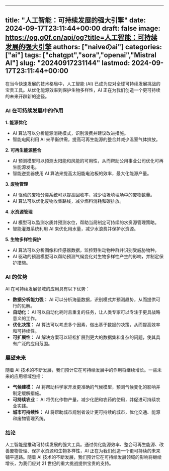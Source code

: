 
---
title: "人工智能：可持续发展的强大引擎"
date: 2024-09-17T23:11:44+00:00
draft: false
image: https://og.g0f.cn/api/og?title=人工智能：可持续发展的强大引擎
authors: ["naiveのai"]
categories: ["ai"]
tags: ["chatgpt","sora","openai","Mistral AI"]
slug: "20240917231144"
lastmod: 2024-09-17T23:11:44+00:00
---
在当今快速发展的技术格局中，人工智能 (AI) 已成为应对全球可持续发展挑战的宝贵工具。从优化能源效率到保护生物多样性，AI 正在为我们创造一个更可持续的未来开辟新的途径。

### AI 在可持续发展中的作用

**1. 能源优化**

* AI 算法可以分析能源消耗模式，识别浪费并建议改进措施。
* 智能电网利用 AI 来平衡供需，提高可再生能源的整合并减少温室气体排放。

**2. 可再生能源整合**

* AI 预测模型可以预测太阳能和风能的可用性，从而帮助公用事业公司优化可再生能源发电。
* 智能逆变器使用 AI 算法来提高太阳能电池板的效率，最大化能源产量。

**3. 废物管理**

* AI 驱动的废物分类系统可以提高回收率，减少垃圾填埋场中的废物数量。
* AI 算法可以优化废物收集路线，减少燃料消耗和碳排放。

**4. 水资源管理**

* AI 模型可以监测水质并预测水位，帮助当局制定可持续的水资源管理策略。
* 智能灌溉系统利用 AI 来优化用水量，减少水浪费并保护水资源。

**5. 生物多样性保护**

* AI 算法可以分析图像和传感器数据，监控野生动物种群并识别受威胁物种。
* AI 驱动的预测模型可以帮助预测气候变化对生物多样性产生的影响，并制定保护措施。

### AI 的优势

AI 在可持续发展领域的应用具有以下优势：

* **数据分析能力强：** AI 可以分析海量数据，识别模式并预测趋势，从而提供可行的见解。
* **自动化：** AI 可以自动化耗时且重复的任务，让人类专家可以专注于更具战略意义的工作。
* **优化决策：** AI 算法可以考虑多个因素，做出基于数据的决策，从而提高效率和可持续性。
* **可扩展性：** AI 解决方案可以轻松扩展到更大的数据集和复杂的问题，使其具有广泛的应用范围。

### 展望未来

随着 AI 技术的不断发展，我们预计它在可持续发展中的作用将继续增长。一些未来的应用领域包括：

* **气候建模：** AI 将帮助科学家开发更准确的气候模型，预测气候变化的影响并制定缓解措施。
* **可持续农业：** AI 将优化作物产量，减少化肥和农药的使用，并促进可持续农业实践。
* **城市可持续性：** AI 将帮助城市规划者设计更可持续的城市，优化交通、能源和废物管理系统。

### 结论

人工智能是推动可持续发展的强大工具。通过优化能源效率、整合可再生能源、改善废物管理、保护水资源和生物多样性，AI 正在为我们创造一个更可持续的未来铺平道路。随着 AI 技术的不断发展，我们预计它在可持续发展领域的影响将继续增长，为我们应对 21 世纪的重大挑战提供宝贵的支持。